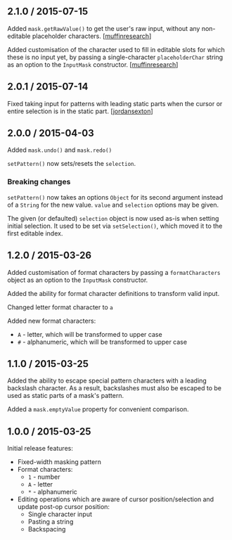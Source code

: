 ## 2.1.0 / 2015-07-15

Added `mask.getRawValue()` to get the user's raw input, without any non-editable placeholder characters. [[muffinresearch][muffinresearch]]

Added customisation of the character used to fill in editable slots for which these is no input yet, by passing a single-character `placeholderChar` string as an option to the `InputMask` constructor. [[muffinresearch][muffinresearch]]

## 2.0.1 / 2015-07-14

Fixed taking input for patterns with leading static parts when the cursor or entire selection is in the static part. [[jordansexton][jordansexton]]

## 2.0.0 / 2015-04-03

Added `mask.undo()` and `mask.redo()`

`setPattern()` now sets/resets the `selection`.

### Breaking changes

`setPattern()` now takes an options `Object` for its second argument instead of a
`String` for the new value. `value` and `selection` options may be given.

The given (or defaulted) `selection` object is now used as-is when setting
initial selection. It used to be set via `setSelection()`, which moved it to
the first editable index.

## 1.2.0 / 2015-03-26

Added customisation of format characters by passing a `formatCharacters` object
as an option to the `InputMask` constructor.

Added the ability for format character definitions to transform valid input.

Changed letter format character to `a`

Added new format characters:
* `A` - letter, which will be transformed to upper case
* `#` - alphanumeric, which will be transformed to upper case

## 1.1.0 / 2015-03-25

Added the ability to escape special pattern characters with a leading backslash
character. As a result, backslashes must also be escaped to be used as static
parts of a mask's pattern.

Added a `mask.emptyValue` property for convenient comparison.

## 1.0.0 / 2015-03-25

Initial release features:

* Fixed-width masking pattern
* Format characters:
  * `1` - number
  * `A` - letter
  * `*` - alphanumeric
* Editing operations which are aware of cursor position/selection and update
  post-op cursor position:
  * Single character input
  * Pasting a string
  * Backspacing

[jordansexton]: https://github.com/jordansexton
[muffinresearch]: https://github.com/muffinresearch
